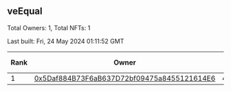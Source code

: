 ## veEqual

Total Owners: 1, Total NFTs: 1

Last built: Fri, 24 May 2024 01:11:52 GMT

| Rank | Owner | Voting Power | Influence | NFTs Id |
| --- | --- | --- | --- | --- |
  | 1 | [0x5Daf884B73F6aB637D72bf09475a8455121614E6](https://debank.com/profile/0x5Daf884B73F6aB637D72bf09475a8455121614E6?chain=ftm) | 42,440.77 | 2.42976% | 1 |